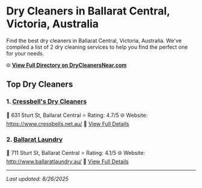 # Dry Cleaners in Ballarat Central, Victoria, Australia

Find the best dry cleaners in Ballarat Central, Victoria, Australia. We've compiled a list of 2 dry cleaning services to help you find the perfect one for your needs.

🌐 **[View Full Directory on DryCleanersNear.com](https://drycleanersnear.com/city/Australia/Victoria/Ballarat%20Central)**

## Top Dry Cleaners

### 1. [Cressbell's Dry Cleaners](https://drycleanersnear.com/dryCleaner/689e94a4e14d6a681671758e/cressbell-s-dry-cleaners)
📍 631 Sturt St, Ballarat Central
⭐ Rating: 4.7/5
🌐 Website: https://www.cressbells.net.au/
🔗 [View Full Details](https://drycleanersnear.com/dryCleaner/689e94a4e14d6a681671758e/cressbell-s-dry-cleaners)

### 2. [Ballarat Laundry](https://drycleanersnear.com/dryCleaner/689e94a5e14d6a68167175ac/ballarat-laundry)
📍 711 Sturt St, Ballarat Central
⭐ Rating: 4.1/5
🌐 Website: http://www.ballaratlaundry.au/
🔗 [View Full Details](https://drycleanersnear.com/dryCleaner/689e94a5e14d6a68167175ac/ballarat-laundry)


---

*Last updated: 8/26/2025*
